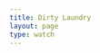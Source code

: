 ```yaml
---
title: Dirty Laundry
layout: page
type: watch
---
```

<style>
    hr.has-background-black {
        display: none;
    }

    h1.title {
        display: none;
    }
</style>
<link rel="stylesheet" href="https://api.scyted.tv/wave-development/dashboard/scytedtv-resources.css">
<!-- <link rel="stylesheet" href="https://api.scyted.tv/wave-development/dashboard/mobile-lock.css"> -->
<body>

<style>

  .banner h1 {
    margin-top: 20px;
  }

</style>

<!-- <script src="https://cdn.logwork.com/widget/countdown.js"></script>
<a href="https://logwork.com/countdown-ejgz" class="countdown-timer" data-timezone="America/Edmonton" data-textcolor="#252026" data-date="2024-05-14 17:03" data-background="#252026" data-digitscolor="#feea3b" data-unitscolor="#252026">Watch Party: Breaking News</a> -->

<!-- <script src="https://api.scyted.tv/wave-development/dashboard/page-loading-script.js"></script> -->
<script async src="https://www.googletagmanager.com/gtag/js?id=G-LF3ZTHGQHE"></script>

<script>(function(d, s, id) { var js, pjs = d.getElementsByTagName(s)[0]; if (d.getElementById(id)) return; js = d.createElement(s); js.id = id; js.src = "//www.tickcounter.com/static/js/loader.js"; pjs.parentNode.insertBefore(js, pjs); }(document, "script", "tickcounter-sdk"));</script><a data-type="countup" data-id="372625" class="tickcounter" style="display:block; left:0; width:100%; height:0; position:relative; padding-bottom:25%; margin:0 auto;" title="" href="//www.tickcounter.com/countup"></a>

</body>